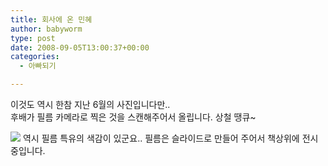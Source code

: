 ```yaml
---
title: 회사에 온 민혜
author: babyworm
type: post
date: 2008-09-05T13:00:37+00:00
categories:
  - 아빠되기

---
```

이것도 역시 한참 지난 6월의 사진입니다만..  
후배가 필름 카메라로 찍은 것을 스캔해주어서 올립니다. 상철 땡큐~

<img decoding="async" src="https://i0.wp.com/babyworm.net/wordpress/wp-content/uploads/1/ik240000000001.jpg?w=625"  data-recalc-dims="1" />  
역시 필름 특유의 색감이 있군요..  
필름은 슬라이드로 만들어 주어서 책상위에 전시중입니다.
